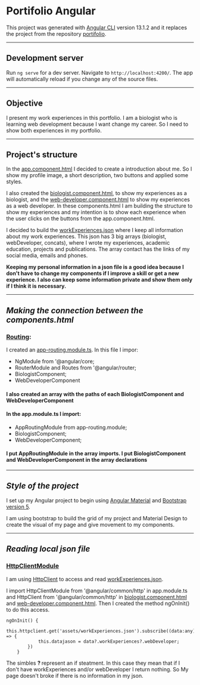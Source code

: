 # Portifolio Angular

This project was generated with [Angular CLI](https://github.com/angular/angular-cli) version 13.1.2 and it replaces the project from the repository [portifolio](https://github.com/BarbaraCristinaNunes/portfolio).

------
## Development server

Run `ng serve` for a dev server. Navigate to `http://localhost:4200/`. The app will automatically reload if you change any of the source files.

-----
## Objective

I present my work experiences in this portfolio. I am a biologist who is learning web development because I want change my career. So I need to show both experiences in my portfolio.

-------
## Project's structure

In the [app.component.html](https://github.com/BarbaraCristinaNunes/portifolio2/blob/master/src/app/app.component.html) I decided to create a introduction about me. So I show my profile image, a short description, two buttons and applied some styles.

I also created the [biologist.component.html](https://github.com/BarbaraCristinaNunes/portifolio2/tree/master/src/app/pages/biologist), to show my experiences as a biologist, and the [web-developer.component.html](https://github.com/BarbaraCristinaNunes/portifolio2/tree/master/src/app/pages/webDeveloper) to show my experiences as a web developer. In these components.html I am building the structure to show my experiences and my intention is to show each experience when the user clicks on the buttons from the app.component.html.

I decided to build the [workExperiences.json](https://github.com/BarbaraCristinaNunes/portifolio2/blob/master/src/assets/workExperiences.json) where I keep all information about my work experiences. This json has 3 big arrays (biologist, webDeveloper, concats), where I wrote my experiences, academic education, projects and publications. The array contact has the links of my social media, emails and phones.

<b> Keeping my personal information in a json file is a good idea because I don't have to change my components if I improve a skill or get a new experience. I also can keep some information private and show them only if I think it is necessary.</b>

---------------------------
## <i> Making the connection between the components.html </i>

### [Routing](https://angular.io/tutorial/toh-pt5): 

I created an [app-routing.module.ts](https://github.com/BarbaraCristinaNunes/portifolio2/blob/master/src/app/app-routing.module.ts). In this file I impor:
 * NgModule from '@angular/core; 
 * RouterModule and Routes from '@angular/router; 
 * BiologistComponent;
 * WebDeveloperComponent

#### I also created an array with the paths of each BiologistComponent and WebDeveloperComponent

#### In the app.module.ts I import:
* AppRoutingModule from app-routing.module;
* BiologistComponent;
* WebDeveloperComponent;
#### I put AppRoutingModule in the array imports. I put BiologistComponent and  WebDeveloperComponent in the array declarations
--------------

## <i> Style of the project </i>
I set up my Angular project to begin using [Angular Material](https://material.angular.io/) and [Bootstrap version 5](https://getbootstrap.com/docs/5.0/getting-started/introduction/).

I am using bootstrap to build the grid of my project and Material Design to create the visual of my page and give movement to my components.

--------
## <i> Reading local json file </i>

### [HttpClientModule](https://angular.io/api/common/http/HttpClientModule)
I am using [HttpClient](https://angular.io/api/common/http/HttpClient) to access and read [workExperiences.json](https://github.com/BarbaraCristinaNunes/portifolio2/blob/master/src/assets/workExperiences.json). 

I import HttpClientModule from '@angular/common/http' in app.module.ts and HttpClient from '@angular/common/http' in  [biologist.component.html](https://github.com/BarbaraCristinaNunes/portifolio2/tree/master/src/app/pages/biologist) and [web-developer.component.html](https://github.com/BarbaraCristinaNunes/portifolio2/tree/master/src/app/pages/webDeveloper). Then I created the method ngOnInit() to do this access.


```
ngOnInit() { 
        this.httpclient.get('assets/workExperiences.json').subscribe((data:any) => {
            this.datajason = data?.workExperiences?.webDeveloper;
        })
    }
```

The simbles <b> ? </b> represent an if steatment. In this case they mean that if I don't have workExperiences and/or webDeveloper I return nothing. So My page doesn't broke if there is no information in my json.
